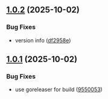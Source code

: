 ## [1.0.2](https://github.com/v1nvn/zaplint/compare/v1.0.1...v1.0.2) (2025-10-02)


### Bug Fixes

* version info ([df2958e](https://github.com/v1nvn/zaplint/commit/df2958eeb5c3b517dd3dd1c9fc3697fdc160bcec))

## [1.0.1](https://github.com/v1nvn/zaplint/compare/v1.0.0...v1.0.1) (2025-10-02)


### Bug Fixes

* use goreleaser for build ([9550053](https://github.com/v1nvn/zaplint/commit/95500536460f2a9b92e392d6d08ec5eb2f8cc6d3))
